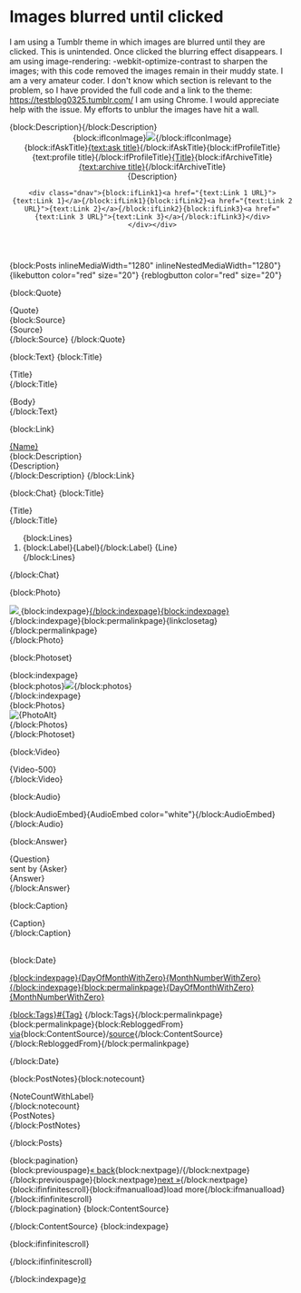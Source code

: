 
# Images blurred until clicked

I am using a Tumblr theme in which images are blurred until they are clicked. This is unintended. Once clicked the blurring effect disappears. I am using image-rendering: -webkit-optimize-contrast to sharpen the images; with this code removed the images remain in their muddy state.
I am a very amateur coder. I don't know which section is relevant to the problem, so I have provided the full code and a link to the theme: https://testblog0325.tumblr.com/
I am using Chrome.
I would appreciate help with the issue. My efforts to unblur the images have hit a wall.


<head>



<link rel="shortcut icon" href="{favicon}">
<link rel="alternate" type="application/rss+xml" href="{RSS}">
{block:Description}<meta name="description" content="{MetaDescription}" />{/block:Description}
<!--Default Variables-->

<meta name="color:Background" content="#ffffff"/>
<meta name="color:Text" content="#cccccc"/>
<meta name="color:Link" content="#a7a7a7"/>
<meta name="color:Link Hover" content="#000000"/>
<meta name="color:Title" content="#000000"/>
<meta name="color:Scrollbar" content="#d5d5d5"/>
<meta name="color:Accents" content="#f8f8f8"/>
<meta name="color:Text Borders" content="#eeeeee"/>

<meta name="if:Full Photoset" content="0"/>
<meta name="if:Show Tags" content="1"/>
<meta name="if:Infinite Scroll" content="1"/>
<meta name="if:Manual Load" content="0"/>

<meta name="select:Captions" content="def" title="Default"/>
<meta name="select:Captions" content="inl" title="Inline"/>
<meta name="select:Captions" content="hide" title="Hide"/>

<meta name="image:Icon" content=""/>

<meta name="select:Post Width" content="250" title="250px"/>
<meta name="select:Post Width" content="275" title="275px"/>
<meta name="select:Post Width" content="300" title="300px"/>
<meta name="select:Post Width" content="325" title="325px"/>
<meta name="select:Post Width" content="350" title="350px"/>
<meta name="select:Post Width" content="375" title="375px"/>
<meta name="select:Post Width" content="400" title="400px"/>
<meta name="select:Post Width" content="450" title="450px"/>
<meta name="select:Post Width" content="500" title="500px"/>
<meta name="select:Post Width" content="540" title="540px"/>
<meta name="select:Post Width" content="600" title="600px"/>

<meta name="text:Post Spacing" content="100"/>

<meta name="select:Font" content="arial" title="Arial"/>
<meta name="select:Font" content="trebuchet ms" title="Trebuchet ms"/>
<meta name="select:Font" content="inconsolata" title="Inconsolata"/>
<meta name="select:Font" content="Helvetica" title="Helvetica"/>
<meta name="select:Font" content="Roboto" title="Roboto"/>

<meta name="select:Font Size" content="10px" title="10px"/>
<meta name="select:Font Size" content="11px" title="11px"/>
<meta name="select:Font Size" content="12px" title="12px"/>
<meta name="select:Font Size" content="13px" title="13px"/>
<meta name="select:Font Size" content="14px" title="14px"/>

<meta name="text:Link 1 URL" content=""/>
<meta name="text:Link 1" content=""/>
<meta name="text:Link 2 URL" content=""/>
<meta name="text:Link 2" content=""/>
<meta name="text:Link 3 URL" content=""/>
<meta name="text:Link 3" content=""/>

<meta name="text:Profile Title" content="profile"/>
<meta name="text:Ask Title" content="contact"/>
<meta name="text:Archive Title" content="archive"/>

<!--CSS customization here. -->

<link href="https://fonts.googleapis.com/css2?family=Roboto:ital,wght@0,400;0,500;0,700;1,400;1,500;1,700&display=swap" rel="stylesheet">

<link href="https://fonts.googleapis.com/css2?family=Inconsolata:wght@400;700&display=swap" rel="stylesheet">

<script src="//ajax.googleapis.com/ajax/libs/jquery/1.7.1/jquery.min.js"></script>
<link href='https://static.tumblr.com/sas2ex2/HFinqriui/photoset.css' rel='stylesheet' type='text/css'>
<script src="//use.edgefonts.net/{select:font}:n4,i4,n5,n6,n7.js"></script> 

<style type="text/css">

/*tumblr controls and lightbox*/

.tmblr-iframe-overlay {margin: 0;}

.tmblr-lightbox {background:rgba({RGBcolor:background}, .95)!important;}

.tmblr-lightbox img {opacity:0;}

.lightbox-caption {
    color:{color:title}!important;
    font-family:inherit!important;
    font-size:1em!important;
    font-weight:normal!important;
    text-shadow:none!important;
}

.lightbox-image {

    
    -moz-box-shadow:none!important;
    -webkit-box-shadow:none!important;
    box-shadow:none!important;
    -moz-border-radius:0px!important;
    -webkit-border-radius:0px!important;
    border-radius:0px!important;
    padding:0px!important;
    margin:0px!important;
    border:0!important;
    opacity:1!important;
    
   
}



.lightbox-target {
    left: 0px;
}

.lightbox .lb-image:

.vignette {opacity:0!Important;}


}

/*tooltip*/

<script src="//ajax.googleapis.com/ajax/libs/jquery/1.7/jquery.min.js"></script><script src="//static.tumblr.com/iuw14ew/VSQma1786/jquery.style-my-tooltips.js"></script><script>
(function($){
$(document).ready(function(){
$("a[title]").style_my_tooltips({
tip_follows_cursor:true,
tip_delay_time:75,
tip_fade_speed:50,
attribute:"title"
});
});
})(jQuery);
</script>

#s-m-t-tooltip { 
    
}

.ui-tooltip {  
    position:absolute;
    z-index:9999;
    padding-top:15px;
    
}


.ui-tooltip-content {
    background:{color:background};
    width:300px;
    margin-left: -150px;
    text-align:center;
    font-size:.9em;
    text-transform: none;
    letter-spacing:1px;
    padding:2px 5px;
}


/*scrollbar*/

::-webkit-scrollbar {
    height:2px;
    width:3px;
    background:inherit;
}

::-webkit-scrollbar-thumb {
    background:{color:scrollbar};
    border-radius:0px;
    -webkit-border-radius:0px;
}

/*basics*/

.tmblr-full:last-child {
    padding-bottom:20px!Important;
}

*, body {myedit:crosshair;}

body {
    image-rendering: -webkit-optimize-contrast!important;
    background:{color:background};
    color:{color:text};
    font:normal {select:font size}/1.4em {select:font}, arial, sans-serif;
    line-height: 1.6em!important;
    word-wrap:break-word;    
    position:relative;
    text-align:left;
    -moz-osx-font-smoothing:grayscale;
    -webkit-font-smoothing:antialiased;
    margin:0;

    
}

a {
    color:{color:text};
    text-decoration:none; 
    transition:all .2s ease;
    -webkit-transition:all .2s ease;
    -moz-transition:all .2s ease;
    -o-transition:all .2s ease;      
}

a, a img {myedit: no;}

.text a, .caption a, .source a, .a a {color:{color:link};} /*decoration links*/

a:hover:not(.when) {
    color:{color:link hover};
    text-decoration:none; 
}

img {
    opacity:1;
    border:none;
    text-decoration:none;
}

blockquote {
    padding:.25em 0 .25em 15px;
    text-align:left;
    margin:.5em 0;
    border-left:0px solid {color:text borders};
}

pre {
    padding:0;
    margin:0;
    line-height:inherit!important;
    background:transparent;
    font-family:inherit!Important;
    font-size:inherit!important;
    white-space:pre-wrap;
    white-space:-moz-pre-wrap; 
    white-space:-pre-wrap;
    white-space:-o-pre-wrap; 
    word-wrap:break-word;
}

p {margin:1em 0;}

p:first-of-type {margin-top:0;}

p:last-of-type {margin-bottom:0;}

b, strong, b a, strong a {color:{color:title};}

ol, ul {
    list-style:none;
    text-align:left;
    padding-left:0;
}

li {
    position:relative;
    padding-left:30px;
}

ol li {counter-increment:list;}

ol li:before {
    content:counter(list, decimal-leading-zero);
    left:0;    
    position:absolute;    
}

ul li:before {
    position:absolute;
    left:15px;
    vertical-align:baseline!important;
    content:'›';
}

.chat li:before, .pagenotes li:before {display:none;}

small, big, sub, pre {
    font-size:1em!important;
    line-height:1.5em!important;
    vertical-align:baseline!important;
}

h1, h2, h3, h4 {
    font-size:1em;
    margin:0;
    padding:0;
    color:{color:title};
    font-weight:normal;
    }

hr {
    border:none;
    box-shadow:0;
    margin:1.5em 25%;
    border-top:1px solid {color:text borders};
}

/*header*/

header {
    width:{select:post width}px;
    margin:140px auto 0 auto;
    text-align:center;
    font-family: inconsolata;
    position:relative;
    -webkit-animation-name: none-in;
    -webkit-animation-duration: 2.5s;    
}

.ico {
    display:block;
    margin-bottom:35px;
}

.ico img { /*icon*/
    margin:0 auto;    
    width:60px;
    height:60px;
    border-radius:100%;
    -webkit-border-radius:100%;
    -moz-border-radius:100%;
}

.about {
    position:relative;
    height:0px;
    overflow:hidden; 
}

.desc {
    padding:25px 0;
    opacity:0;
}

.dnav {margin-top:1.0em;
       margin-bottom: 110px;
}

.dnav a {
    font-size: 11px; 
    letter-spacing:3px;
    text-transform:lowercase;
    display:inline-block;
    margin-left: 7px;
    margin-right: 7px;
}

.dnav a:hover::after {color:{color:link}!important;}

.dnav a:last-of-type::after {display:none;}


nav {
    font-size: 11px; 
    letter-spacing:3px;
    text-transform:uppercase; 
}

nav a {margin:0 0px;}

#blogt {
    
    font-size: 11px;
    font-weight:bold;
        /*color:{color:title};*/ 
    
}

/*pagination*/

footer {
{block:ifinfinitescroll}
{block:ifnotmanualload}
    display:none;
{/block:ifnotmanualload}    
{/block:ifinfinitescroll} 
    position:relative;
    text-align:center;
    margin:0 auto 150px auto;
    width:{select:post width}px;
    -webkit-animation-name: none-in;
    -webkit-animation-duration: 1.5s; 
}

#pagination {
{block:ifinfinitescroll}
    display:none;
{/block:ifinfinitescroll}    
}

footer a {
    display:inline-block;
    margin:0 10px;
    font-size:.8em;
    text-transform:uppercase;
    letter-spacing:2px;
}

.nice {  
    position:fixed;
    right:15px;
    font-size:.9em;
    bottom:10px;
}

.nice a {color:{color:text};}

#infscr-loading {display:none!important;}

/*posts*/

section {
    width:{select:post width}px;
    margin:{text:post spacing}px auto 150px auto;
    {block:ifinfinitescroll}{block:indexpage}
    margin-bottom:0;
    {/block:indexpage}{/block:ifinfinitescroll}    
}

.posts {
    width:{select:post width}px; 
    position:relative;
    margin-bottom:105px; {post spacing}
    -webkit-animation-name: none-in;
    -webkit-animation-duration: 2.5s;
}

.likereblog { 
   transition: .2s ease-in-out; 
   -moz-transition: .2s ease-in-out; 
   -webkit-transition: .2s ease-in-out;
   opacity:0;
   position:absolute; 
   width: 30px; 
   height:60px; 
   margin-left:605px;
   margin-top:0px; 
  } 

.post, .photo, .pxu-photo {margin-bottom: 0.7em;}

.post:hover .likereblog {
opacity:1;
}

.posts img {
    height:auto;
    width: auto;  
    margin: auto;
    backface-visibility:visible; 
    min-width: 100%;
     
}

.photo img {display:block;
    
} 

.photo a {display:none;}

.photo a:first-child {display:inline!important;} /*edit*/

.go .set {display:none;}

.stop {display:none;}

.go .stop {display:block!important;}
 
.media {
    display:block;  
    position:relative;   
}
 
.media iframe, .tumblr_video_container {display:block;}
 
.tumblr_video_container {
    width:auto!important;
    height:auto!important;
}

a.read_more, a.tumblr_blog,.readmore {text-transform:lowercase;}

.posts img, .posts li, .posts blockquote {max-width:100%;}

.caption img, .caption iframe {max-width:100%;}

/*text*/

.title {
    text-align:center;
    font-size: 11px;
    text-transform:uppercase;
    letter-spacing:3px;
  /*  color:{color:title}; EDIT */
}

.title a {
    color:{color:title};
    border-bottom:1px solid {color:text borders};
}

.title a:hover {color:{color:link hover};}

.ted {margin-top:20px;}

/*quote*/

.quote {
    margin-top: 7em;
    font-family: Georgia,Times,Times New Roman,serif;
    font-size: 1.6em!important;
    text-align: left;
    line-height: 1.4em;
    text-transform: initial;
    letter-spacing: initial;
        
}
   
.source {
    margin-top: 1em;
    margin-bottom: 7em;
    line-height: 1.3em;
    text-align: left;
    margin-right: 0px;
    

}

/*captions*/

.caption {position:relative;}


.caption blockquote {padding-left:10px;}    

.inl .caption *:not(a):not(ul):not(ol):not(li) {
    margin:0;
    padding:0;    
    display:inline;
}

.inl .caption:not(ul):not(ol):not(li) {text-align:center;}

.inl .caption p:first-of-type {display:block!important;}

.inl .caption p:first-of-type::after {content:' ';}

.inl .caption blockquote {
    padding:0;
    display:block;
    border:0;
    text-align:center;
}

.inl .caption blockquote p{display:block!important;}

.inl .caption p {
    display:block!important;
    margin:.5em 0!important;
}

.inl .caption p:first-of-type {
    display:inline!important;
    margin:0!important;
}

.inl .caption *::after:not(a):not(ul):not(ol):not(li) {content:' ';}

.posts img, .posts li, .posts blockquote, .caption img {max-width:100%;}

.caption *:last-child, .a *:last-child, .tex *:last-child {
    margin-bottom:0!Important;
    padding-bottom:0!Important;
    
} 

{block:indexpage}.hide .caption {display:none!important;}{/block:indexpage} 

/*audio*/
 
 .tumblr_audio_player {
width:100%;
clear:both;
width:calc({select:Post Width} - 20px);}
 
.soundcloud_audio_player
{width: 100%;}

/*asks*/

.q {
    text-align:center;
    font-style:italic;
}

.as span {
    text-transform:uppercase;
    font-size:.8em;
    letter-spacing:2px;
    display:inline-block;
    margin:15px auto 0 auto;
    padding:5px 10px;
    background:{color:Accents};
}

.as a {color:{color:text};}

.as a:hover {color:{color:link hover};}

.a {
    margin-top:15px;
    text-align:center;
}

.a:not(ul):not(ol):not(li) {text-align:center;}

/*chat*/

.chat {
    margin:0;    
    padding:0;
    list-style:none;
}

.l {
    padding:10px;
}

.l.odd {background:{color:accents};}

.label {
    font-size:.8em;
    letter-spacing:2px;
    text-transform:uppercase;    
    font-weight:bold;
    color:{color:title};
    display:inline-block;
}

/*permalink and notes*/

.when {
    font-family: arial; /*edit*/
    margin:15px 0 0 0;
    text-align:center;
    text-transform:uppercase;
    letter-spacing:2px;
    font-size:.6em;
}

.when a {
    display:inline-block;
    color:{color:text};
    margin-left: 2.5px;
    margin-right: 2.5px;
}

.when a:hover {color:{color:link hover};}

.tags {
        display:inline;
{block:indexpage}{block:ifnotshowtags}
    display:none;
{/block:ifnotshowtags}{/block:indexpage}  
{block:permalinkpage}
    display:block;
{/block:permalinkpage}    
}

.tags a {
    display:inline;
    opacity:.7;
    word-break:break-word;
}

.tags a:hover {opacity:1;}

.pagenotes {
    position:relative;
    height:0px;
    overflow:visible; 
}

.op.pagenotes {overflow-y:auto!important;}

.same {opacity:1;}

.pagenotes *:not(blockquote) {text-align:center!important;}

.ti {
    margin:30px 0;
    myedit: no;
}
 
.pagenotes a {text-decoration:none;}


ol.notes .action {
    color:{color:text borders};
    text-transform:uppercase;     
    font-size:.8em;
    letter-spacing:2px;    
    list-style-type:none; 
    padding:0;    
    margin-bottom: 25px;
}

ol.notes li.note {
    display:block;
    margin:0;
    border-bottom:1px dotted {color:text borders};    
    padding:2px 0;
}

ol.notes /*li.note:nth-child(odd)*/ /*myedit*/ * {color:rgba({RGBcolor:title},.9);}

ol.notes li.note img.avatar {display:none!important;}

.more_notes_link, .notes_loading {
    display:block;
    color:{color:title};
    text-align:left;
}

{CustomCSS}

</style>

<!-- jquery -->

<!--
        NPF images fix v3.0 by @glenthemes [2021]
        💌 git.io/JRBt7
--->
<script src="//npf-images-v3.github.io/script.js"></script>
<link rel="stylesheet" href="//npf-images-v3.github.io/recon.css">

<script src="https://code.jquery.com/ui/1.10.4/jquery-ui.js"></script>
<script src ="//static.tumblr.com/fwgzvyf/l6jnyutne/shythemes.vr.js"></script><script src="https://static.tumblr.com/qudkd6d/Az6nkemqr/pxuphotoset.min.js"></script>

<script>
$(document).ready(function() {
    $(document).tooltip({
        track:true
    });
    $('.go .photo-slideshow').pxuPhotoset({
        lightbox: true,
        rounded: false,
        gutter: '0px', /*edit*/
        photoset: '.photo-slideshow',
        photoWrap: '.photo-data',
        photo: '.pxu-photo'      
    }); 
    $('.pro').click(function(event){
    event.preventDefault();
    if ($(this).hasClass('op')) {
        $('.desc').noneTo("200", 0);        
        $('.about').animate({height:0}, 600);
    } 
    else {
        $('.about').stop().animate({height:$('.desc').outerHeight()}, 600);
        $('.desc').delay(300).noneTo("200", 1);
    }
    $(this).toggleClass('op');return false;
    });
    $('.ti').click(function(event){
    event.preventDefault();
    if ($(this).hasClass('op')) {
        $('.same').noneTo("200", 0);        
        $('.pagenotes').animate({height:0}, 600);
    } 
    else {
        $('.pagenotes').stop().animate({height:'350px'}, 600);
        $('.same').delay(300).noneTo("200", 1);
    }
    $('.pagenotes').toggleClass('op');return false;
    });    
});



</script>

</head>

<body>

<header>
{block:ifIconImage}<a href="/" class="ico"><img src="{image:Icon}"></a>{/block:ifIconImage}
    <nav>{block:ifAskTitle}<a href="/ask">{text:ask title}</a>{/block:ifAskTitle}{block:ifProfileTitle}<a class="pro">{text:profile title}</a>{/block:ifProfileTitle}<a id="blogt" href="/">{Title}</a>{block:ifArchiveTitle}<a href="/archive">{text:archive title}</a>{/block:ifArchiveTitle}</nav>
    <div class="about"><div class="desc">{Description}</div></div>
    
    <div class="dnav">{block:ifLink1}<a href="{text:Link 1 URL}">{text:Link 1}</a>{/block:ifLink1}{block:ifLink2}<a href="{text:Link 2 URL}">{text:Link 2}</a>{/block:ifLink2}{block:ifLink3}<a href="{text:Link 3 URL}">{text:Link 3}</a>{/block:ifLink3}</div>
    </div></div>
</header>

<section id="entries" class="{block:indexpage}{block:iffullphotoset}go{/block:iffullphotoset}{/block:indexpage}{block:permalinkpage}go{/block:permalinkpage}">{block:Posts inlineMediaWidth="1280" inlineNestedMediaWidth="1280"}<article class="posts {select:captions}"><div class="post"> 
  <div class="likereblog"> 
     {likebutton color="red" size="20"} {reblogbutton color="red" size="20"} 
  </div> 

{block:Quote}<div class="title quote">{Quote}</div>
{block:Source}<div class="source">{Source}</div>{/block:Source}
{/block:Quote}

{block:Text}
{block:Title}<div class="title">{Title}</div>{/block:Title}
<div class="tex {block:title}ted{/block:title}">{Body}</div>
{/block:Text}

{block:Link}
<div class="title"><a href="{URL}">{Name}</a></div>
{block:Description}<div class="tex ted">{Description}</div>{/block:Description}
{/block:Link}

{block:Chat}
{block:Title}<div class="title">{Title}</div>{/block:Title}
<ol class="chat {block:title}ted{/block:title}">
{block:Lines}
<li class="l {Alt}">{block:Label}<span class="label">{Label}</span>{/block:Label} {Line}</li>
{/block:Lines}
</ol>
{/block:Chat}

{block:Photo}
<div class="photo"><a href="#" onclick="Tumblr.Lightbox.init([{ width: {PhotoWidth-HighRes}, height: {PhotoHeight-HighRes}, low_res: '{PhotoURL-HighRes}', high_res: '{PhotoURL-HighRes}' }]); $('body').toggleClass('tumblr_lightbox_active'); return false">
    <img src="{PhotoURL-HighRes}">
</a><!--{LinkURL}-->{block:indexpage}<a href="{permalink}">{/block:indexpage}{block:indexpage}</a>{/block:indexpage}{block:permalinkpage}{linkclosetag}{/block:permalinkpage}</div>
{/block:Photo}

{block:Photoset}<div class="hug">{block:indexpage}<div class="photo set">{block:photos}<a href="{permalink}"><img src="{PhotoURL-HighRes}"></a>{/block:photos}</div>{/block:indexpage}<div class="photo-slideshow stop" id="photoset_{PostID}" data-layout="{PhotosetLayout}">{block:Photos}<div class="photo-data"><div class="pxu-photo"><img alt="{PhotoAlt}" src="{PhotoURL-HighRes}" width="{PhotoWidth-highres}" height="{PhotoURL-HighRes}" data-highres="{PhotoURL-highres}" data-width="{PhotoWidth-highres}" data-height="{PhotoHeight-highres}"></div><a class="tumblr-box" rel="post-{PostID}" href="{PhotoURL-HighRes}"></a></div>{/block:Photos}</div></div></div>
{/block:Photoset}

{block:Video}<div class="video">{Video-500}</div>{/block:Video}

{block:Audio}
<div class="tumblr_audio_player">
{block:AudioEmbed}{AudioEmbed color="white"}{/block:AudioEmbed}</div>
{/block:Audio}

{block:Answer}
<div class="q">{Question}<div class="as"><span>sent by {Asker}</span></div></div><div class="a">{Answer}</div>
{/block:Answer}

{block:Caption}<div class="caption">{Caption}</div>{/block:Caption}
<!-- -->
<br>{block:Date}<div class="when"><a href="{Permalink}" target="_blank">{block:indexpage}{DayOfMonthWithZero}{MonthNumberWithZero}{/block:indexpage}{block:permalinkpage}{DayOfMonthWithZero}{MonthNumberWithZero}<p><span class="tags">{block:Tags}<a href="{TagUrl}">#{Tag}</a> {/block:Tags}</span><!--{timeago}-->{/block:permalinkpage}</a>{block:permalinkpage}{block:RebloggedFrom}<br><a href="{ReblogParentURL}" title="{ReblogParentName}">via</a>{block:ContentSource}/<a href="{ReblogRootURL}" title="{ReblogRootName}">source</a>{/block:ContentSource}{/block:RebloggedFrom}{/block:permalinkpage}</div>
{/block:Date}

{block:PostNotes}{block:notecount}<div class="title ti">{NoteCountWithLabel}</div>{/block:notecount}<div class="pagenotes"><div class="same">{PostNotes}</div></div>
{/block:PostNotes}    
    
</article>


{/block:Posts}</section>
{block:pagination}<footer><div id="pagination">
{block:previouspage}<a href="{previouspage}">&laquo; back</a>{block:nextpage}/{/block:nextpage}{/block:previouspage}{block:nextpage}<a href="{nextpage}">next &raquo;</a>{/block:nextpage}</div>{block:ifinfinitescroll}{block:ifmanualload}<a style="myedit: no;" class="load">load more</a>{/block:ifmanualload}{/block:ifinfinitescroll}</footer>{/block:pagination}
{block:ContentSource}
<!-- {SourceURL}{block:SourceLogo}<img src="{BlackLogoURL}"
width="{LogoWidth}" height="{LogoHeight}" alt="{SourceTitle}" />
{/block:SourceLogo}
{block:NoSourceLogo}{SourceLink}{/block:NoSourceLogo} -->
{/block:ContentSource}
{block:indexpage}
<script src="https://static.tumblr.com/6hsqxdt/QBym35odk/jquery.masonry.js"></script>
{block:ifinfinitescroll}
<script src="https://static.tumblr.com/wgijwsy/u2vm2hxv6/jquery.infinitescroll.min.js"></script>{/block:ifinfinitescroll}
<script>
$(document).ready(function() {
    var $container = $('section'); 
{block:ifinfinitescroll}    
    $container.infinitescroll({
        itemSelector: 'article',
        navSelector: '#pagination',
        nextSelector: '#pagination a',
        loadingImg: '',
        loadingText: '<em></em>',
        errorCallback: function(){ $('.load').text('no more posts').parent().delay(4000).slideUp(400); },            
        bufferPx: 3000
    },
    function( newElements ) {
        var $newElems = $( newElements );
        $newElems.css({opacity: 0, zIndex: -1}); 
{block:iffullphotoset}
        $newElems.find('.photo-slideshow').pxuPhotoset({
            lightbox: true,
            rounded: false,
            gutter: '0px', /*edit*/
            photoset: '.photo-slideshow',
            photoWrap: '.photo-data',
            photo: '.pxu-photo'                     
        }); 
{/block:iffullphotoset}            
        resizeVideos();
        $newElems.imagesLoaded(function(){
            $container.masonry( 'appended', $newElems );
            $newElems.delay(600).animate({opacity: 1, zIndex: 1});  
        });           
    });
{block:ifmanualload}        
    $(window).unbind('.infscr');
    $('.load').click(function(){
        $(this).parent().noneTo("400", 0);
        $('section').delay(400).infinitescroll('retrieve').parent('body').find('.load').parent().delay(400).noneTo("400", 1); return false;  
    });
{/block:ifmanualload}  
{/block:ifinfinitescroll}  
});
</script>
{/block:indexpage}<a class="nice" href="https://sorrism.tumblr.com" target="_blank">σ</a>

<script>
$(document).ready(function() {
  // audio player
  var $audio = $('iframe.tumblr_audio_player');
  $audio.load(function() {
    $(this).contents().find('head').append('<style type="text/css">' +
    '.audio-player { background: #000; color: #fff !important; }' +
    '.audio-player .audio-info .track-artist { color: #fff !important;              font-family:roboto!important; }' +
    '.audio-player .audio-info .track-name { color: #fff !important;                font-family:roboto!important; }' +
    '.audio-player .progress { background: rgb(255 255 255 / 20%);                                    !important ;}' +
      
    '</style>');
  });
});
</script>

</body>
</html>




        